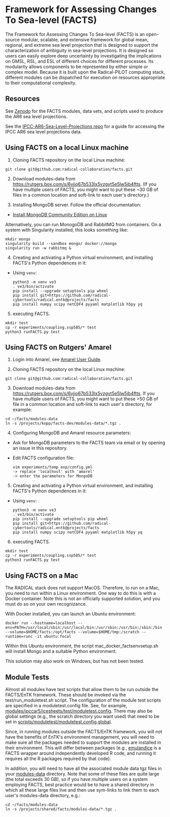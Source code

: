 # Framework for Assessing Changes To Sea-level (FACTS)

The Framework for Assessing Changes To Sea-level (FACTS) is an open-source modular, scalable, and extensive framework for global mean, regional, and extreme sea level projection that is designed to support the characterization of ambiguity in sea-level projections. It is designed so users can easily explore deep uncertainty by investigating the implications on GMSL, RSL, and ESL of different choices for different processes. Its modularity allows components to be represented by either simple or complex model. Because it is built upon the Radical-PILOT computing stack, different modules can be dispatched for execution on resources appropriate to their computational complexity.

## Resources

See [Zenodo](https://doi.org/10.5281/zenodo.6419954) for the FACTS modules, data sets, and scripts used to produce the AR6 sea level projections.

See the [IPCC-AR6-Sea-Level-Projections repo](https://github.com/rutgers-ESSP/IPCC-AR6-Sea-Level-Projections) for a guide for accessing the IPCC AR6 sea level projections data.

## Using FACTS on a local Linux machine

1. Cloning FACTS repository on the local Linux machine:

  ```
  git clone git@github.com:radical-collaboration/facts.git
  ```

2. Download modules-data from https://rutgers.box.com/s/6vjio67b533lx5vzgyt5e5lw5jb4ftts. (If you have multiple users of FACTS, you might want to put these ~30 GB of files in a common location and soft-link to each user's directory.) 

3. Installing MongoDB server. Follow the official documentation:

  - [Install MongoDB Community Edition on Linux](https://www.mongodb.com/docs/manual/administration/install-on-linux/)

  Alternatively, you can run MonogoDB and RabbitMQ from containers. On a system with Singularity installed, this looks something like:
 
  ```
  mkdir mongo
  singularity build --sandbox mongo/ docker://mongo
  singularity run -w rabbitmq &
  ```

4. Creating and activating a Python virtual environment, and installing FACTS's Python dependences in it:

  - Using `venv`:

    ```
    python3 -m venv ve3
    . ve3/bin/activate
    pip install --upgrade setuptools pip wheel
    pip install git+https://github.com/radical-cybertools/radical.entk@projects/facts
    pip install numpy scipy netCDF4 pyyaml matplotlib h5py yq
    ```

5. executing FACTS.

  ```
  mkdir test
  cp -r experiments/coupling.ssp585/* test
  python3 runFACTS.py test
  ```

## Using FACTS on Rutgers' Amarel

1. Login into Amarel, see [Amarel User Guide](https://sites.google.com/view/cluster-user-guide/#h.6bb8ylmm9bzz).

2. Cloning FACTS repository on the local Linux machine:

  ```
  git clone git@github.com:radical-collaboration/facts.git
  ```

3. Download modules-data from https://rutgers.box.com/s/6vjio67b533lx5vzgyt5e5lw5jb4ftts. If you have multiple users of FACTS, you might want to put these >50 GB of file in a common location and soft-link to each user's directory, for example:

```
cd ~/facts/modules-data
ln -s /projects/kopp/facts-dev/modules-data/*.tgz . 
```

4. Configuring MongoDB and Amarel resource parameters:

  - Ask for MongoDB parameters to the FACTS team via email or by opening an issue in this repository.
  - Edit FACTS configuration file:

    ```
    vim experiments/temp_exp/config.yml
    -> replace 'localhost' with 'amarel'
    -> enter the parameters for MongoDB
    ```

5. Creating and activating a Python virtual environment, and installing FACTS's Python dependences in it:

  - Using `venv`:

    ```
    python3 -m venv ve3
    . ve3/bin/activate
    pip install --upgrade setuptools pip wheel
    pip install git+https://github.com/radical-cybertools/radical.entk@projects/facts
    pip install numpy scipy netCDF4 pyyaml matplotlib h5py yq
    ```


6. executing FACTS.

  ```
  mkdir test
  cp -r experiments/coupling.ssp585/* test
  python3 runFACTS.py test
  ```

## Using FACTS on a Mac

The RADICAL stack does not support MacOS. Therefore, to run on a Mac, you need to run within a Linux environment. One way to do this is with a Docker container. Note this is not an officially supported solution, and you must do so on your own recognizance.

With Docker installed, you can launch an Ubuntu environment:

  ```
  docker run --hostname=localhost --env=PATH=/usr/local/sbin:/usr/local/bin:/usr/sbin:/usr/bin:/sbin:/bin --volume=$HOME/facts:/opt/facts --volume=$HOME/tmp:/scratch --runtime=runc -it ubuntu:focal
  ```
Within this Ubuntu environment, the script mac_docker_factsenvsetup.sh will install Mongo and a suitable Python environment.

This solution may also work on Windows, but has not been tested.

## Module Tests

Almost all modules have test scripts that allow them to be run outside the FACTS/EnTK framework. These should be invoked via the test/run_moduletest.sh script. The configuration of the module test scripts are specified in a moduletest.config file. See, for example, [modules/ipccar5/icesheets/test/moduletest.config](https://github.com/radical-collaboration/facts/blob/main/modules/ipccar5/icesheets/test/moduletest.config). There may also be global settings (e.g., the scratch directory you want used) that need to be set in [scripts/moduletest/moduletest.config.global](https://github.com/radical-collaboration/facts/blob/main/scripts/moduletest/moduletest.config.global).

Since, in running modules outside the FACTS/EnTK framework, you will not have the benefits of EnTK's environment management, you will need to make sure all the packages needed to support the modules are installed in their environment. This will differ between packages (e.g., [emulandice](modules/emulandice) is a FACTS wrapper around independently developed R code, and running it requires all the R packages required by that code).

In addition, you will need to have all the associated module data tgz files in your [modules-data](modules-data) directory. Note that some of these files are quite large (the total exceeds 30 GB), so if you have multiple users on a system employing FACTS, best practice would be to have a shared directory in which all these large files live and then use sym-links to link them to each user's modules-data directory, e.g.:

```
cd ~/facts/modules-data
ln -s /projects/shared/facts/modules-data/*.tgz .
```
